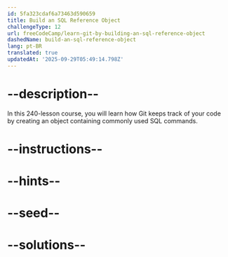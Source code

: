 ```yaml
---
id: 5fa323cdaf6a73463d590659
title: Build an SQL Reference Object
challengeType: 12
url: freeCodeCamp/learn-git-by-building-an-sql-reference-object
dashedName: build-an-sql-reference-object
lang: pt-BR
translated: true
updatedAt: '2025-09-29T05:49:14.798Z'
---
```


# --description--

In this 240-lesson course, you will learn how Git keeps track of your code by creating an object containing commonly used SQL commands.

# --instructions--

# --hints--

# --seed--

# --solutions--
